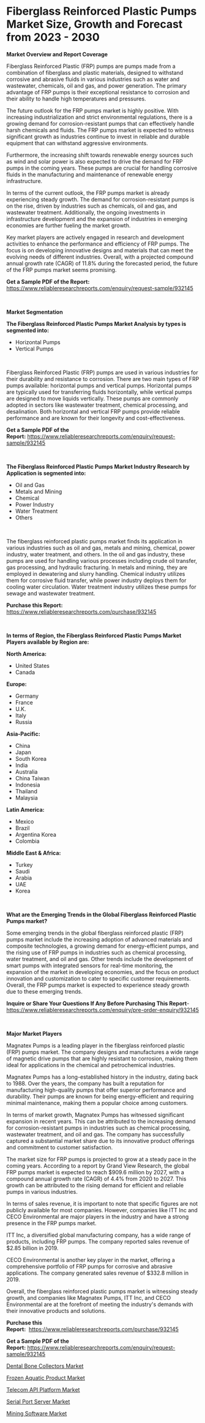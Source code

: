 <p><h1>Fiberglass Reinforced Plastic Pumps Market Size, Growth and Forecast from 2023 - 2030</h1></p><p><strong>Market Overview and Report Coverage</strong></p>
<p><p>Fiberglass Reinforced Plastic (FRP) pumps are pumps made from a combination of fiberglass and plastic materials, designed to withstand corrosive and abrasive fluids in various industries such as water and wastewater, chemicals, oil and gas, and power generation. The primary advantage of FRP pumps is their exceptional resistance to corrosion and their ability to handle high temperatures and pressures.</p><p>The future outlook for the FRP pumps market is highly positive. With increasing industrialization and strict environmental regulations, there is a growing demand for corrosion-resistant pumps that can effectively handle harsh chemicals and fluids. The FRP pumps market is expected to witness significant growth as industries continue to invest in reliable and durable equipment that can withstand aggressive environments.</p><p>Furthermore, the increasing shift towards renewable energy sources such as wind and solar power is also expected to drive the demand for FRP pumps in the coming years. These pumps are crucial for handling corrosive fluids in the manufacturing and maintenance of renewable energy infrastructure.</p><p>In terms of the current outlook, the FRP pumps market is already experiencing steady growth. The demand for corrosion-resistant pumps is on the rise, driven by industries such as chemicals, oil and gas, and wastewater treatment. Additionally, the ongoing investments in infrastructure development and the expansion of industries in emerging economies are further fueling the market growth.</p><p>Key market players are actively engaged in research and development activities to enhance the performance and efficiency of FRP pumps. The focus is on developing innovative designs and materials that can meet the evolving needs of different industries. Overall, with a projected compound annual growth rate (CAGR) of 11.8% during the forecasted period, the future of the FRP pumps market seems promising.</p></p>
<p><strong>Get a Sample PDF of the Report:</strong> <a href="https://www.reliableresearchreports.com/enquiry/request-sample/932145">https://www.reliableresearchreports.com/enquiry/request-sample/932145</a></p>
<p>&nbsp;</p>
<p><strong>Market Segmentation</strong></p>
<p><strong>The Fiberglass Reinforced Plastic Pumps Market Analysis by types is segmented into:</strong></p>
<p><ul><li>Horizontal Pumps</li><li>Vertical Pumps</li></ul></p>
<p>&nbsp;</p>
<p><p>Fiberglass Reinforced Plastic (FRP) pumps are used in various industries for their durability and resistance to corrosion. There are two main types of FRP pumps available: horizontal pumps and vertical pumps. Horizontal pumps are typically used for transferring fluids horizontally, while vertical pumps are designed to move liquids vertically. These pumps are commonly adopted in sectors like wastewater treatment, chemical processing, and desalination. Both horizontal and vertical FRP pumps provide reliable performance and are known for their longevity and cost-effectiveness.</p></p>
<p><strong>Get a Sample PDF of the Report:</strong>&nbsp;<a href="https://www.reliableresearchreports.com/enquiry/request-sample/932145">https://www.reliableresearchreports.com/enquiry/request-sample/932145</a></p>
<p>&nbsp;</p>
<p><strong>The Fiberglass Reinforced Plastic Pumps Market Industry Research by Application is segmented into:</strong></p>
<p><ul><li>Oil and Gas</li><li>Metals and Mining</li><li>Chemical</li><li>Power Industry</li><li>Water Treatment</li><li>Others</li></ul></p>
<p>&nbsp;</p>
<p><p>The fiberglass reinforced plastic pumps market finds its application in various industries such as oil and gas, metals and mining, chemical, power industry, water treatment, and others. In the oil and gas industry, these pumps are used for handling various processes including crude oil transfer, gas processing, and hydraulic fracturing. In metals and mining, they are employed in dewatering and slurry handling. Chemical industry utilizes them for corrosive fluid transfer, while power industry deploys them for cooling water circulation. Water treatment industry utilizes these pumps for sewage and wastewater treatment.</p></p>
<p><strong>Purchase this Report:</strong>&nbsp; <a href="https://www.reliableresearchreports.com/purchase/932145">https://www.reliableresearchreports.com/purchase/932145</a></p>
<p>&nbsp;</p>
<p><strong>In terms of Region, the Fiberglass Reinforced Plastic Pumps Market Players available by Region are:</strong></p>
<p>
    <p> <strong> North America: </strong>
        <ul>
            <li>United States</li>
            <li>Canada</li>
        </ul>
        </p> 
    <p> <strong> Europe: </strong>
        <ul>
            <li>Germany</li>
            <li>France</li>
            <li>U.K.</li>
            <li>Italy</li>
            <li>Russia</li>
        </ul>
        </p> 
    <p> <strong> Asia-Pacific: </strong>
        <ul>
            <li>China</li>
            <li>Japan</li>
            <li>South Korea</li>
            <li>India</li>
            <li>Australia</li>
            <li>China Taiwan</li>
            <li>Indonesia</li>
            <li>Thailand</li>
            <li>Malaysia</li>
        </ul>
        </p> 
    <p> <strong> Latin America: </strong>
        <ul>
            <li>Mexico</li>
            <li>Brazil</li>
            <li>Argentina Korea</li>
            <li>Colombia</li>
        </ul>
        </p> 
    <p> <strong> Middle East & Africa: </strong>
        <ul>
            <li>Turkey</li>
            <li>Saudi</li>
            <li>Arabia</li>
            <li>UAE</li>
            <li>Korea</li>
        </ul>
    </p>
    </p>
<p>&nbsp;</p>
<p><strong>What are the Emerging Trends in the Global Fiberglass Reinforced Plastic Pumps market?</strong></p>
<p><p>Some emerging trends in the global fiberglass reinforced plastic (FRP) pumps market include the increasing adoption of advanced materials and composite technologies, a growing demand for energy-efficient pumps, and the rising use of FRP pumps in industries such as chemical processing, water treatment, and oil and gas. Other trends include the development of smart pumps with integrated sensors for real-time monitoring, the expansion of the market in developing economies, and the focus on product innovation and customization to cater to specific customer requirements. Overall, the FRP pumps market is expected to experience steady growth due to these emerging trends.</p></p>
<p><strong>Inquire or Share Your Questions If Any Before Purchasing This Report</strong>- <a href="https://www.reliableresearchreports.com/enquiry/pre-order-enquiry/932145">https://www.reliableresearchreports.com/enquiry/pre-order-enquiry/932145</a></p>
<p>&nbsp;</p>
<p><strong>Major Market Players</strong></p>
<p><p>Magnatex Pumps is a leading player in the fiberglass reinforced plastic (FRP) pumps market. The company designs and manufactures a wide range of magnetic drive pumps that are highly resistant to corrosion, making them ideal for applications in the chemical and petrochemical industries. </p><p>Magnatex Pumps has a long-established history in the industry, dating back to 1988. Over the years, the company has built a reputation for manufacturing high-quality pumps that offer superior performance and durability. Their pumps are known for being energy-efficient and requiring minimal maintenance, making them a popular choice among customers.</p><p>In terms of market growth, Magnatex Pumps has witnessed significant expansion in recent years. This can be attributed to the increasing demand for corrosion-resistant pumps in industries such as chemical processing, wastewater treatment, and oil and gas. The company has successfully captured a substantial market share due to its innovative product offerings and commitment to customer satisfaction.</p><p>The market size for FRP pumps is projected to grow at a steady pace in the coming years. According to a report by Grand View Research, the global FRP pumps market is expected to reach $909.6 million by 2027, with a compound annual growth rate (CAGR) of 4.4% from 2020 to 2027. This growth can be attributed to the rising demand for efficient and reliable pumps in various industries.</p><p>In terms of sales revenue, it is important to note that specific figures are not publicly available for most companies. However, companies like ITT Inc and CECO Environmental are major players in the industry and have a strong presence in the FRP pumps market.</p><p>ITT Inc, a diversified global manufacturing company, has a wide range of products, including FRP pumps. The company reported sales revenue of $2.85 billion in 2019. </p><p>CECO Environmental is another key player in the market, offering a comprehensive portfolio of FRP pumps for corrosive and abrasive applications. The company generated sales revenue of $332.8 million in 2019.</p><p>Overall, the fiberglass reinforced plastic pumps market is witnessing steady growth, and companies like Magnatex Pumps, ITT Inc, and CECO Environmental are at the forefront of meeting the industry's demands with their innovative products and solutions.</p></p>
<p><strong>Purchase this Report:</strong>&nbsp;&nbsp;<a href="https://www.reliableresearchreports.com/purchase/932145">https://www.reliableresearchreports.com/purchase/932145</a></p>
<p></p>
<p><strong>Get a Sample PDF of the Report:</strong>&nbsp;<a href="https://www.reliableresearchreports.com/enquiry/request-sample/932145">https://www.reliableresearchreports.com/enquiry/request-sample/932145</a></p>
<p><p><a href="https://issuu.com/reportprime-2/docs/dental-bone-collectors-market-size-2030.pptx?fr=xKAE9_zU1NQ">Dental Bone Collectors Market</a></p><p><a href="https://www.linkedin.com/pulse/decoding-frozen-aquatic-product-market-deep-dive-latest-c11te/">Frozen Aquatic Product Market</a></p><p><a href="https://github.com/NorbertYates/Market-Research-Report-List-1/blob/main/telecom-api-platform-market.md">Telecom API Platform Market</a></p><p><a href="https://www.reportprime.com/serial-port-server-r1068">Serial Port Server Market</a></p><p><a href="https://medium.com/@jaylonlesch/mining-software-market-size-growth-forecast-2023-2030-b381d7cbcf60">Mining Software Market</a></p></p>